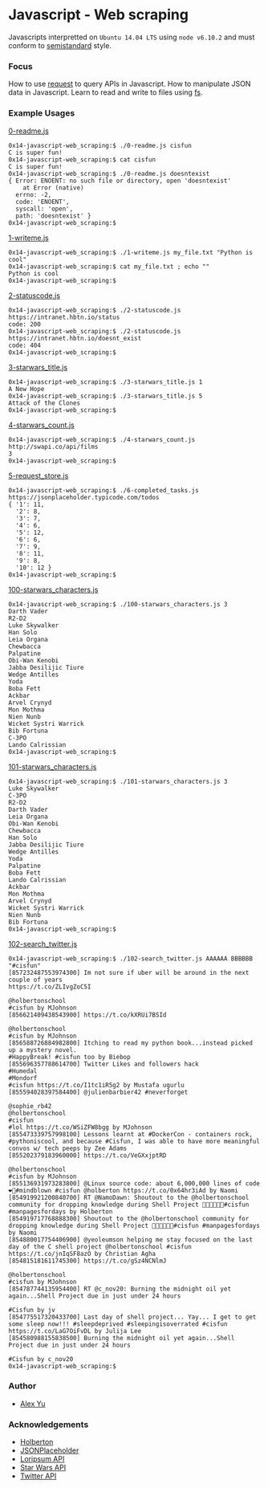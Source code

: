 # Javascript - Web scraping

Javascripts interpretted on `Ubuntu 14.04 LTS` using `node v6.10.2` and must conform to [semistandard](https://github.com/Flet/semistandard) style.

### Focus
How to use [request](https://github.com/request/request) to query APIs in Javascript. How to manipulate JSON data in Javascript. Learn to read and write to files using [fs](https://nodejs.org/api/fs.html#fs_file_paths).

### Example Usages

[0-readme.js](0-readme.js)
```
0x14-javascript-web_scraping:$ ./0-readme.js cisfun
C is super fun!
0x14-javascript-web_scraping:$ cat cisfun
C is super fun!
0x14-javascript-web_scraping:$ ./0-readme.js doesntexist
{ Error: ENOENT: no such file or directory, open 'doesntexist'
    at Error (native)
  errno: -2,
  code: 'ENOENT',
  syscall: 'open',
  path: 'doesntexist' }
0x14-javascript-web_scraping:$ 
```
[1-writeme.js](1-writeme.js)
```
0x14-javascript-web_scraping:$ ./1-writeme.js my_file.txt "Python is cool"
0x14-javascript-web_scraping:$ cat my_file.txt ; echo ""
Python is cool
0x14-javascript-web_scraping:$ 
```
[2-statuscode.js](2-statuscode.js)
```
0x14-javascript-web_scraping:$ ./2-statuscode.js https://intranet.hbtn.io/status
code: 200
0x14-javascript-web_scraping:$ ./2-statuscode.js https://intranet.hbtn.io/doesnt_exist
code: 404
0x14-javascript-web_scraping:$ 
```
[3-starwars_title.js](3-starwars_title.js)
```
0x14-javascript-web_scraping:$ ./3-starwars_title.js 1
A New Hope
0x14-javascript-web_scraping:$ ./3-starwars_title.js 5
Attack of the Clones
0x14-javascript-web_scraping:$ 
```
[4-starwars_count.js](4-starwars_count.js)
```
0x14-javascript-web_scraping:$ ./4-starwars_count.js http://swapi.co/api/films
3
0x14-javascript-web_scraping:$ 
```
[5-request_store.js](5-request_store.js)
```
0x14-javascript-web_scraping:$ ./6-completed_tasks.js https://jsonplaceholder.typicode.com/todos
{ '1': 11,
  '2': 8,
  '3': 7,
  '4': 6,
  '5': 12,
  '6': 6,
  '7': 9,
  '8': 11,
  '9': 8,
  '10': 12 }
0x14-javascript-web_scraping:$ 
```
[100-starwars_characters.js](100-starwars_characters.js)
```
0x14-javascript-web_scraping:$ ./100-starwars_characters.js 3
Darth Vader
R2-D2
Luke Skywalker
Han Solo
Leia Organa
Chewbacca
Palpatine
Obi-Wan Kenobi
Jabba Desilijic Tiure
Wedge Antilles
Yoda
Boba Fett
Ackbar
Arvel Crynyd
Mon Mothma
Nien Nunb
Wicket Systri Warrick
Bib Fortuna
C-3PO
Lando Calrissian
0x14-javascript-web_scraping:$ 
```
[101-starwars_characters.js](101-starwars_characters.js)
```
0x14-javascript-web_scraping:$ ./101-starwars_characters.js 3
Luke Skywalker
C-3PO
R2-D2
Darth Vader
Leia Organa
Obi-Wan Kenobi
Chewbacca
Han Solo
Jabba Desilijic Tiure
Wedge Antilles
Yoda
Palpatine
Boba Fett
Lando Calrissian
Ackbar
Mon Mothma
Arvel Crynyd
Wicket Systri Warrick
Nien Nunb
Bib Fortuna
0x14-javascript-web_scraping:$ 
```
[102-search_twitter.js](102-search_twitter.js)
```
0x14-javascript-web_scraping:$ ./102-search_twitter.js AAAAAA BBBBBB "#cisfun"
[857232487553974300] Im not sure if uber will be around in the next couple of years
https://t.co/ZLIvgZoC5I

@holbertonschool
#cisfun by MJohnson
[856621409438543900] https://t.co/kXRUi7BSId

@holbertonschool
#cisfun by MJohnson
[856588726884982800] Itching to read my python book...instead picked up a mystery novel.
#HappyBreak! #cisfun too by Biebop
[855696357788614700] Twitter Likes and followers hack 
#Humedal
#Mondorf
#cisfun https://t.co/I1tc1iR5g2 by Mustafa ugurlu
[855594028397584400] @julienbarbier42 #neverforget

@sophie_rb42
@holbertonschool 
#cisfun
#lol https://t.co/WSiZFW8bgg by MJohnson
[855473339757998100] Lessons learnt at #DockerCon - containers rock, #pythoniscool, and because #Cisfun, I was able to have more meaningful convos w/ tech peeps by Zee Adams
[855202379183960000] https://t.co/VeGXxjptRD

@holbertonschool 
#cisfun by MJohnson
[855136931973283800] @Linux source code: about 6,000,000 lines of code❤👯#mindblown #cisfun @holberton https://t.co/0x64hr3iAd by Naomi
[854919921200840700] RT @NamoDawn: Shoutout to the @holbertonschool community for dropping knowledge during Shell Project 👩🏻‍💻✨💪🏻#cisfun #manpagesfordays by Holberton
[854919717768888300] Shoutout to the @holbertonschool community for dropping knowledge during Shell Project 👩🏻‍💻✨💪🏻#cisfun #manpagesfordays by Naomi
[854880017754406900] @yeoleumson helping me stay focused on the last day of the C shell project @holbertonschool #cisfun
https://t.co/jnIqSF8azO by Christian Agha
[854815181611745300] https://t.co/gSz4NCNlmJ

@holbertonschool
#cisfun by MJohnson
[854787744135954400] RT @c_nov20: Burning the midnight oil yet again...Shell Project due in just under 24 hours

#Cisfun by jv
[854775517320433700] Last day of shell project... Yay... I get to get some sleep now!!! #sleepdeprived #sleepingisoverrated #cisfun https://t.co/LaG7OiFvDL by Julija Lee
[854580988155838500] Burning the midnight oil yet again...Shell Project due in just under 24 hours

#Cisfun by c_nov20
0x14-javascript-web_scraping:$ 
```
### Author
- [Alex Yu](https://github.com/AlexYu01)
### Acknowledgements
- [Holberton](https://www.holbertonschool.com/)
- [JSONPlaceholder](https://jsonplaceholder.typicode.com/)
- [Loripsum API](http://loripsum.net/api)
- [Star Wars API](https://swapi.co/)
- [Twitter API](https://developer.twitter.com/en/docs)
